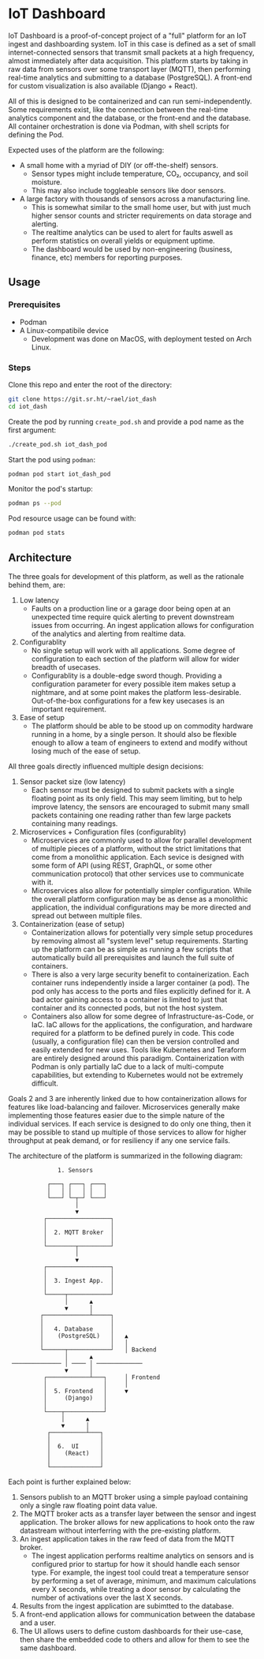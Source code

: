 # IoT Dashboard

IoT Dashboard is a proof-of-concept project of a "full" platform for an IoT
ingest and dashboarding system. IoT in this case is defined as a set of small
internet-connected sensors that transmit small packets at a high frequency,
almost immediately after data acquisition. This platform starts by taking in raw
data from sensors over some transport layer (MQTT), then performing real-time
analytics and submitting to a database (PostgreSQL). A front-end for custom
visualization is also available (Django + React).

All of this is designed to be containerized and can run semi-independently. Some
requirements exist, like the connection between the real-time analytics
component and the database, or the front-end and the database. All container
orchestration is done via Podman, with shell scripts for defining the Pod.

Expected uses of the platform are the following:

- A small home with a myriad of DIY (or off-the-shelf) sensors.
    - Sensor types might include temperature, CO&#8322;, occupancy, and soil moisture.
    - This may also include toggleable sensors like door sensors.
- A large factory with thousands of sensors across a manufacturing line.
    - This is somewhat similar to the small home user, but with just much higher
        sensor counts and stricter requirements on data storage and alerting.
    - The realtime analytics can be used to alert for faults aswell as perform
        statistics on overall yields or equipment uptime.
    - The dashboard would be used by non-engineering (business, finance, etc)
        members for reporting purposes.


## Usage

### Prerequisites

* Podman
* A Linux-compatibile device
    * Development was done on MacOS, with deployment tested on Arch Linux.

### Steps

Clone this repo and enter the root of the directory:

```bash
git clone https://git.sr.ht/~rael/iot_dash
cd iot_dash
```

Create the pod by running `create_pod.sh` and provide a pod name as the first
argument:

```bash
./create_pod.sh iot_dash_pod
```

Start the pod using `podman`:

```bash
podman pod start iot_dash_pod
```

Monitor the pod's startup:

```bash
podman ps --pod
```

Pod resource usage can be found with:

```bash
podman pod stats
```

## Architecture

The three goals for development of this platform, as well as the rationale behind
them, are:

1. Low latency
    - Faults on a production line or a garage door being open at an unexpected
        time require quick alerting to prevent downstream issues from occurring.
        An ingest application allows for configuration of the analytics and
        alerting from realtime data.
2. Configurablity
    - No single setup will work with all applications. Some degree of
        configuration to each section of the platform will allow for wider
        breadth of usecases.
    - Configurablity is a double-edge sword though. Providing a configuration
        parameter for every possible item makes setup a nightmare, and at some
        point makes the platform less-desirable. Out-of-the-box configurations
        for a few key usecases is an important requirement.
3. Ease of setup
    - The platform should be able to be stood up on commodity hardware running
        in a home, by a single person. It should also be flexible enough to
        allow a team of engineers to extend and modify without losing much of
        the ease of setup.

All three goals directly influenced multiple design decisions:

1. Sensor packet size (low latency)
    - Each sensor must be designed to submit packets with a single floating
        point as its only field. This may seem limiting, but to help improve
        latency, the sensors are encouraged to submit many small packets
        containing one reading rather than few large packets containing many
        readings.
2. Microservices + Configuration files (configurablity)
    - Microservices are commonly used to allow for parallel development of
        multiple pieces of a platform, without the strict limitations that come
        from a monolithic application. Each sevice is designed with some form of
        API (using REST, GraphQL, or some other communication protocol) that
        other services use to communicate with it.
    - Microservices also allow for potentially simpler configuration. While the
        overall platform configuration may be as dense as a monolithic
        application, the individual configurations may be more directed and
        spread out between multiple files.
3. Containerization (ease of setup)
    - Containerization allows for potentially very simple setup procedures by
        removing almost all "system level" setup requirements. Starting up the
        platform can be as simple as running a few scripts that automatically
        build all prerequisites and launch the full suite of containers.
    - There is also a very large security benefit to containerization. Each
        container runs independently inside a larger container (a pod). The pod
        only has access to the ports and files explicitly defined for it. A
        bad actor gaining access to a container is limited to just that
        container and its connected pods, but not the host system.
    - Containers also allow for some degree of Infrastructure-as-Code, or IaC.
        IaC allows for the applications, the configuration, and hardware
        required for a platform to be defined purely in code. This code
        (usually, a configuration file) can then be version controlled and
        easily extended for new uses. Tools like Kubernetes and Teraform are
        entirely designed around this paradigm. Containerization with Podman is
        only partially IaC due to a lack of multi-compute capabilities, but
        extending to Kubernetes would not be extremely difficult.

Goals 2 and 3 are inherently linked due to how containerization allows for
features like load-balancing and failover. Microservices generally make
implementing those features easier due to the simple nature of the individual
services. If each service is designed to do only one thing, then it may be
possible to stand up multiple of those services to allow for higher throughput
at peak demand, or for resiliency if any one service fails.

The architecture of the platform is summarized in the following diagram:

```
              1. Sensors

           ┌───┐ ┌───┐ ┌───┐
           │   │ │   │ │   │
           └───┘ └─┬─┘ └───┘
                   │
                   ▼
          ┌──────────────────┐
          │                  │
          │  2. MQTT Broker  │
          │                  │
          └────────┬─────────┘
                   │
                   ▼
          ┌──────────────────┐
          │                  │
          │  3. Ingest App.  │
          │                  │
          └─────┬────────────┘
                │      ▲
                ▼      │
         ┌─────────────┴─────┐
         │                   │
         │   4. Database     │
         │    (PostgreSQL)   │   ▲
         │                   │   │
         └──────┬────────────┘   │ Backend
                │      ▲
 ────────────── │ ──── │ ─────────────
                ▼      │
          ┌────────────┴───┐     │ Frontend
          │                │     │
          │  5. Frontend   │     ▼
          │     (Django)   │
          │                │
          └────┬───────────┘
               │      ▲
               ▼      │
           ┌──────────┴───┐
           │              │
           │  6.  UI      │
           │    (React)   │
           │              │
           └──────────────┘
```

Each point is further explained below:

1. Sensors publish to an MQTT broker using a simple payload containing only a
   single raw floating point data value.
2. The MQTT broker acts as a transfer layer between the sensor and ingest
   application. The broker allows for new applications to hook onto the raw
   datastream without interferring with the pre-existing platform.
3. An ingest application takes in the raw feed of data from the MQTT broker.
    - The ingest application performs realtime analytics on sensors and is configured
        prior to startup for how it should handle each sensor type. For example,
        the ingest tool could treat a temperature sensor by performing a set of
        average, minimum, and maximum calculations every X seconds, while
        treating a door sensor by calculating the number of activations over the
        last X seconds.
4. Results from the ingest application are subimtted to the database.
5. A front-end application allows for communication between the database and a
   user.
6. The UI allows users to define custom dashboards for their use-case, then share
   the embedded code to others and allow for them to see the same dashboard.
